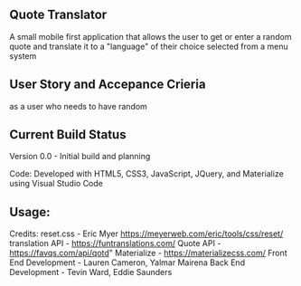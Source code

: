 ## Quote Translator

A small mobile first application that allows the user to get or enter a random quote and translate it to a "language" of their choice selected from a menu system

## User Story and Accepance Crieria
as a user who needs to have random 


## Current Build Status
Version 0.0 - Initial build and planning


Code:
Developed with HTML5, CSS3, JavaScript, JQuery, and Materialize using Visual Studio Code

## Usage:

Credits:
reset.css - Eric Myer https://meyerweb.com/eric/tools/css/reset/
translation API - https://funtranslations.com/
Quote API - https://favqs.com/api/qotd"
Materialize - https://materializecss.com/
Front End Development - Lauren Cameron, Yalmar Mairena
Back End Development - Tevin Ward, Eddie Saunders
